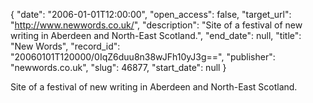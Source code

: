 {
  "date": "2006-01-01T12:00:00", 
  "open_access": false, 
  "target_url": "http://www.newwords.co.uk/", 
  "description": "Site of a festival of new writing in Aberdeen and North-East Scotland.", 
  "end_date": null, 
  "title": "New Words", 
  "record_id": "20060101T120000/0IqZ6duu8n38wJFh10yJ3g==", 
  "publisher": "newwords.co.uk", 
  "slug": 46877, 
  "start_date": null
}

Site of a festival of new writing in Aberdeen and North-East Scotland.